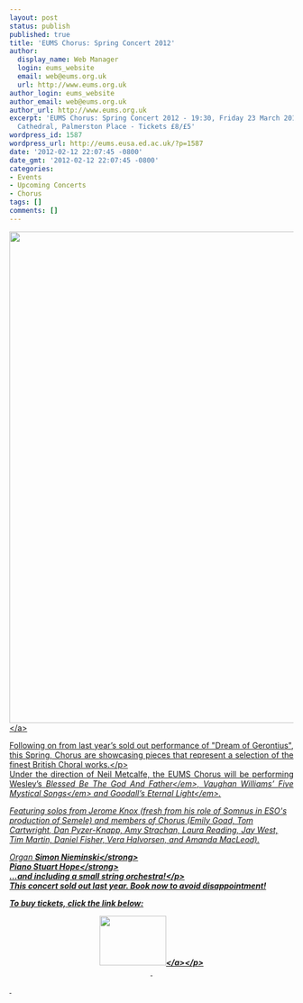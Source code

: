 ```yaml
---
layout: post
status: publish
published: true
title: 'EUMS Chorus: Spring Concert 2012'
author:
  display_name: Web Manager
  login: eums_website
  email: web@eums.org.uk
  url: http://www.eums.org.uk
author_login: eums_website
author_email: web@eums.org.uk
author_url: http://www.eums.org.uk
excerpt: 'EUMS Chorus: Spring Concert 2012 - 19:30, Friday 23 March 2012 - St. Mary''s
  Cathedral, Palmerston Place - Tickets £8/£5'
wordpress_id: 1587
wordpress_url: http://eums.eusa.ed.ac.uk/?p=1587
date: '2012-02-12 22:07:45 -0800'
date_gmt: '2012-02-12 22:07:45 -0800'
categories:
- Events
- Upcoming Concerts
- Chorus
tags: []
comments: []
---
```

<p><a title="buy tickets online" href="http:&#47;&#47;www.ticketsource.co.uk&#47;event&#47;21012"> <img src="http:&#47;&#47;eums.eusa.ed.ac.uk&#47;wp-content&#47;uploads&#47;images&#47;w620&#47;posters&#47;20120323_chorus.jpg" alt="" width="620" height="872" &#47;><&#47;a></p>
<p style="text-align: justify;">Following on from last year&rsquo;s sold out performance of "Dream of Gerontius", this Spring, Chorus are showcasing pieces that represent a selection of the finest British Choral works.<&#47;p><br />
Under the direction of Neil Metcalfe, the EUMS Chorus will be performing Wesley&rsquo;s <em>Blessed Be The God And Father<&#47;em>, Vaughan Williams&rsquo; <em>Five Mystical Songs<&#47;em>&nbsp;and Goodall&rsquo;s <em>Eternal Light<&#47;em>.</p>
<p>Featuring solos from Jerome Knox (fresh from his role of Somnus in ESO's production of Semele)&nbsp;and members of Chorus (Emily Goad, Tom Cartwright, Dan Pyzer-Knapp, Amy Strachan, Laura Reading, Jay West, Tim Martin, Daniel Fisher, Vera Halvorsen, and Amanda MacLeod).</p>
<p style="text-align: justify;">Organ <strong>Simon Nieminski<&#47;strong><br />
Piano <strong>Stuart Hope<&#47;strong><br />
...and including a small string orchestra!<&#47;p><br />
This concert sold out last year. Book now to avoid disappointment!</p>
<p>To buy tickets, click the link below:</p>
<p align="middle"><a title="buy tickets online" href="http:&#47;&#47;www.ticketsource.co.uk&#47;event&#47;21012"> <img src="http:&#47;&#47;www.ticketsource.co.uk&#47;images&#47;buyTickets&#47;buyTickets-medium.png" alt="" width="118" height="88" border="0" &#47;><&#47;a><&#47;p><br />
&nbsp;</p>
<p>&nbsp;</p>
